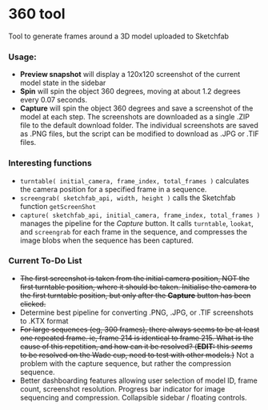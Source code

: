 # 360 tool

Tool to generate frames around a 3D model uploaded to Sketchfab

### Usage:

* __Preview snapshot__ will display a 120x120 screenshot of the current model state in the sidebar
* __Spin__ will spin the object 360 degrees, moving at about 1.2 degrees every 0.07 seconds.
* __Capture__ will spin the object 360 degrees and save a screenshot of the model at each step. The screenshots are downloaded as a single .ZIP file to the default download folder. The individual screenshots are saved as .PNG files, but the script can be modified to download as .JPG or .TIF files.

### Interesting functions

* `turntable( initial_camera, frame_index, total_frames )` calculates the camera position for a specified frame in a sequence.
* `screengrab( sketchfab_api, width, height )` calls the Sketchfab function `getScreenShot`
* `capture( sketchfab_api, initial_camera, frame_index, total_frames )` manages the pipeline for the _Capture_ button. It calls `turntable`, `lookat`, and `screengrab` for each frame in the sequence, and compresses the image blobs when the sequence has been captured.

### Current To-Do List

* ~~The first screenshot is taken from the initial camera position, NOT the first turntable position, where it should be taken. Initialise the camera to the first turntable position, but only after the __Capture__ button has been clicked.~~
* Determine best pipeline for converting .PNG, .JPG, or .TIF screenshots to .KTX format
* ~~For large sequences (eg, 300 frames), there always seems to be at least one repeated frame. ie, frame 214 is identical to frame 215. What is the cause of this repetition, and how can it be resolved? (__EDIT:__ this _seems_ to be resolved on the Wade cup, need to test with other models.)~~ Not a problem with the capture sequence, but rather the compression sequence.
* Better dashboarding features allowing user selection of model ID, frame count, screenshot resolution. Progress bar indicator for image sequencing and compression. Collapsible sidebar / floating controls.

